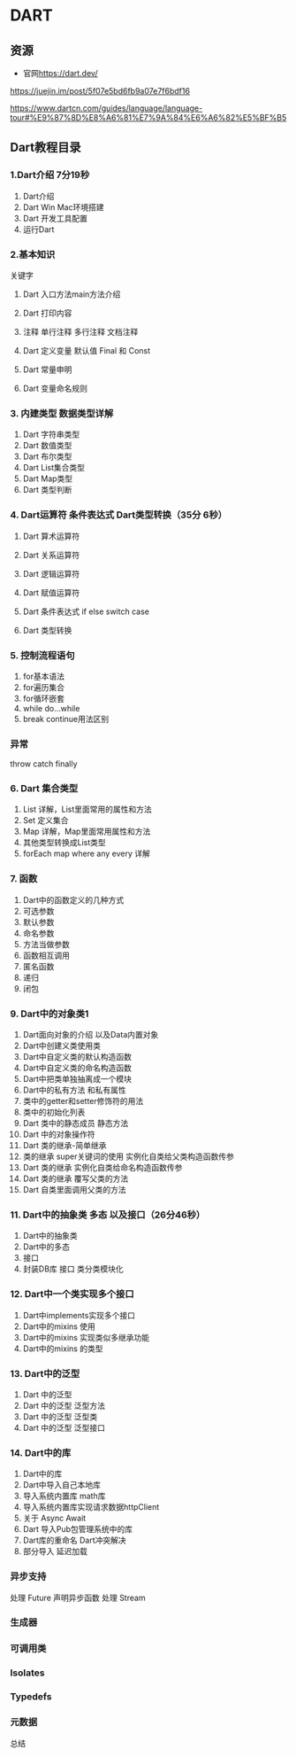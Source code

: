 # DART

## 资源

- 官网<https://dart.dev/>

https://juejin.im/post/5f07e5bd6fb9a07e7f6bdf16

https://www.dartcn.com/guides/language/language-tour#%E9%87%8D%E8%A6%81%E7%9A%84%E6%A6%82%E5%BF%B5

## Dart教程目录

### 1.Dart介绍 7分19秒

1. Dart介绍
2. Dart Win Mac环境搭建
3. Dart 开发工具配置
4. 运行Dart

### 2.基本知识
关键字
1. Dart 入口方法main方法介绍
2. Dart 打印内容
3. 注释
   单行注释
   多行注释
   文档注释

5. Dart 定义变量
    默认值
    Final 和 Const
6. Dart 常量申明
7. Dart 变量命名规则

### 3. 内建类型 数据类型详解
1. Dart 字符串类型
2. Dart 数值类型
3. Dart 布尔类型
4. Dart List集合类型
5. Dart Map类型
6. Dart 类型判断
    <!-- Number
    String
    Boolean
    List
    Set
    Map
    Rune
    Symbol -->
### 4. Dart运算符 条件表达式 Dart类型转换（35分 6秒）

1. Dart 算术运算符
2. Dart 关系运算符
3. Dart 逻辑运算符
4. Dart 赋值运算符
5. Dart 条件表达式 if else  switch case
6. Dart 类型转换

    <!-- 算术运算符
    关系运算符
    类型判定运算符
    赋值运算符
    逻辑运算符
    按位和移位运算符
    条件表达式
    级联运算符 (..)
    其他运算符 -->

### 5. 控制流程语句
<!-- if 和 else
for 循环
while 和 do-while
break 和 continue
switch 和 case
assert -->

1. for基本语法
2. for遍历集合
3. for循环嵌套
4. while do...while
5. break continue用法区别

### 异常
throw
catch
finally

### 6. Dart 集合类型

1. List 详解，List里面常用的属性和方法
2. Set 定义集合
3. Map 详解，Map里面常用属性和方法
4. 其他类型转换成List类型
5. forEach map where any every 详解

### 7. 函数

<!-- 可选参数
main() 函数
函数是一等对象
匿名函数
词法作用域
词法闭包
测试函数是否相等
返回值 -->

1. Dart中的函数定义的几种方式
2. 可选参数
3. 默认参数
4. 命名参数
5. 方法当做参数
6. 函数相互调用
7. 匿名函数
8. 递归
9. 闭包

### 9. Dart中的对象类1

<!-- 使用类的成员变量
使用构造函数
获取对象的类型
实例变量
构造函数
方法
抽象类
隐式接口
扩展类（继承）
枚举类型
为类添加功能： Mixin
类变量和方法 -->


1. Dart面向对象的介绍 以及Data内置对象
2. Dart中创建义类使用类
3. Dart中自定义类的默认构造函数
4. Dart中自定义类的命名构造函数
5. Dart中把类单独抽离成一个模块
6. Dart中的私有方法 和私有属性
7. 类中的getter和setter修饰符的用法
8. 类中的初始化列表
9. Dart 类中的静态成员 静态方法
10. Dart 中的对象操作符
11. Dart 类的继承-简单继承
12. 类的继承 super关键词的使用  实例化自类给父类构造函数传参
13. Dart 类的继承 实例化自类给命名构造函数传参
14. Dart 类的继承 覆写父类的方法
15. Dart 自类里面调用父类的方法

### 11. Dart中的抽象类 多态 以及接口（26分46秒）

1. Dart中的抽象类
2. Dart中的多态
3. 接口
4. 封装DB库 接口 类分类模块化

### 12. Dart中一个类实现多个接口

1. Dart中implements实现多个接口
2. Dart中的mixins 使用
3. Dart中的mixins 实现类似多继承功能
4. Dart中的mixins 的类型

### 13. Dart中的泛型
<!-- 为什么使用泛型
使用集合字面量
使用泛型类型的构造函数
运行时中的泛型集合
限制泛型类型
使用泛型函数 -->

1. Dart 中的泛型
2. Dart 中的泛型 泛型方法
3. Dart 中的泛型 泛型类
4. Dart 中的泛型 泛型接口

### 14. Dart中的库
1. Dart中的库
2. Dart中导入自己本地库
3. 导入系统内置库 math库
4. 导入系统内置库实现请求数据httpClient
5. 关于 Async Await
6. Dart 导入Pub包管理系统中的库
7. Dart库的重命名 Dart冲突解决
8. 部分导入 延迟加载

### 异步支持
处理 Future
声明异步函数
处理 Stream

### 生成器

### 可调用类

### Isolates

### Typedefs

### 元数据

总结